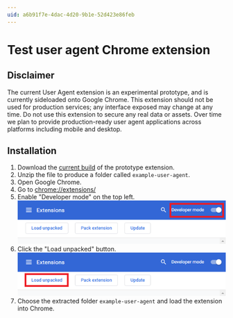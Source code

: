```yaml
---
uid: a6b91f7e-4dac-4d20-9b1e-52d423e86feb
---
```


Test user agent Chrome extension
=================

## Disclaimer

The current User Agent extension is an experimental prototype, and is currently sideloaded onto Google Chrome. This extension should not be used for production services; any interface exposed may change at any time. Do not use this extension to secure any real data or assets. Over time we plan to provide production-ready user agent applications across platforms including mobile and desktop.

## Installation

1. Download the [current build](/dist/example-user-agent.zip) of the prototype extension.
2. Unzip the file to produce a folder called `example-user-agent`.
3. Open Google Chrome.
4. Go to [chrome://extensions/](chrome://extensions/)
5. Enable "Developer mode" on the top left. 
    ![Enabled developer Mode](./images/developerMode.png)
6. Click the "Load unpacked" button.
    ![Selected Load Unpacked button](./images/loadUnpacked.png)
7. Choose the extracted folder `example-user-agent` and load the extension into Chrome.
